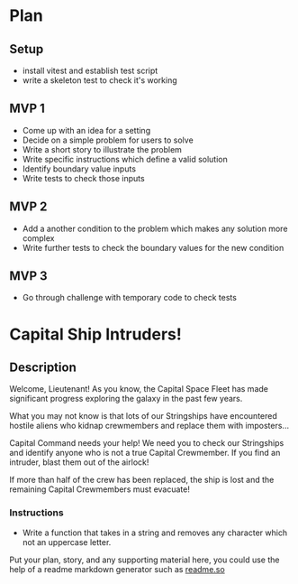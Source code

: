 # Plan

## Setup

- install vitest and establish test script
- write a skeleton test to check it's working

## MVP 1

- Come up with an idea for a setting
- Decide on a simple problem for users to solve
- Write a short story to illustrate the problem
- Write specific instructions which define a valid solution
- Identify boundary value inputs
- Write tests to check those inputs

## MVP 2

- Add a another condition to the problem which makes any solution more complex
- Write further tests to check the boundary values for the new condition

## MVP 3

- Go through challenge with temporary code to check tests

# Capital Ship Intruders!

## Description

Welcome, Lieutenant! As you know, the Capital Space Fleet has made significant progress exploring the galaxy in the past few years.

What you may not know is that lots of our Stringships have encountered hostile aliens who kidnap crewmembers and replace them with imposters...

Capital Command needs your help! We need you to check our Stringships and identify anyone who is not a true Capital Crewmember. If you find an intruder, blast them out of the airlock!

If more than half of the crew has been replaced, the ship is lost and the remaining Capital Crewmembers must evacuate!

### Instructions

- Write a function that takes in a string and removes any character which not an uppercase letter.

Put your plan, story, and any supporting material here, you could use the help of a readme markdown generator such as [readme.so](https://readme.so/)
